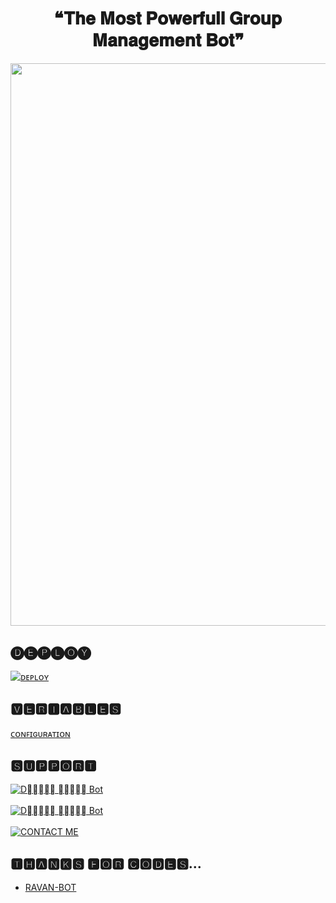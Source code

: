<h1 align = "center"> ❝𝐓𝐡𝐞 𝐌𝐨𝐬𝐭 𝐏𝐨𝐰𝐞𝐫𝐟𝐮𝐥𝐥 𝐆𝐫𝐨𝐮𝐩 𝐌𝐚𝐧𝐚𝐠𝐞𝐦𝐞𝐧𝐭 𝐁𝐨𝐭❞ </h1>


<p align = "center"><a herf = "https://t.me/draculla_bot" alt = "D⃠𝐄𝐕𝐈𝐋 𝐐𝐔𝐄𝐄𝐍 bot"><img src = "https://te.legra.ph/file/4033a3cf309cdaa6b0ca0.jpg" width = "900"></a></p>





## 🅓🅔🅟🅛🅞🅨
[![ᴅᴇᴘʟᴏʏ](https://www.herokucdn.com/deploy/button.svg)](https://heroku.com/deploy?template=hhttps://github.com/Dhruvxbhudev2/Draculla)


## 🆅🅴🆁🅸🅰🅱🅻🅴🆂
[ᴄᴏɴꜰɪɢᴜʀᴀᴛɪᴏɴ](https://github.com/Itsunknown-12/Zaid-Robot/blob/master/Configuration)

## 🆂🆄🅿🅿🅾🆁🆃
[![D⃠𝐄𝐕𝐈𝐋 𝐐𝐔𝐄𝐄𝐍 Bot](https://img.shields.io/badge/Draculla-red?style=for-the-badge&logo=telegram)](https://t.me/devil_bot_supportchat)</br></br>
[![D⃠𝐄𝐕𝐈𝐋 𝐐𝐔𝐄𝐄𝐍 Bot](https://img.shields.io/badge/dracullasupport-red?style=for-the-badge&logo=telegram)](https://t.me/devil_bot_supportchat)</br></br>
[![CONTACT ME](https://img.shields.io/badge/Telegram-Contact%20Me-informational)](https://t.me/versio_n_02)

## 🆃🅷🅰🅽🅺🆂 🅵🅾🆁 🅲🅾🅳🅴🆂...

 - [RAVAN-BOT](https://github.com/Dhruvxbhudev2/YoneRobot)



